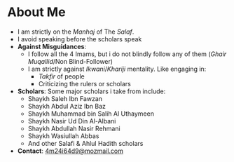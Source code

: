# About Me
- I am strictly on the *Manhaj* of The *Salaf*.
- I avoid speaking before the scholars speak
- **Against Misguidances**:
	- I follow all the 4 Imams, but i do not blindly follow any of them (*Ghair Muqallid*/Non Blind-Follower)
	- I am strictly against *Ikwani*/*Khariji* mentality. Like engaging in:
		- *Takfir* of people 
		- Criticizing the rulers or scholars
- **Scholars**: Some major scholars i take from include:
	- Shaykh Saleh Ibn Fawzan
	- Shaykh Abdul Aziz Ibn Baz
	- Shaykh Muhammad bin Salih Al Uthaymeen
	- Shaykh Nasir Ud Din Al-Albani
	- Shaykh Abdullah Nasir Rehmani
	- Shaykh Wasiullah Abbas
	- And other Salafi & Ahlul Hadith scholars
- **Contact**: 4m24i64d9@mozmail.com